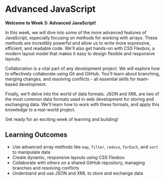 # Advanced JavaScript

**Welcome to Week 3: Advanced JavaScript!**

In this week, we will dive into some of the more advanced features of JavaScript, especially focusing on methods for working with arrays. These methods are incredibly powerful and allow us to write more expressive, efficient, and readable code. We'll also get hands-on with CSS Flexbox, a modern layout model that makes it easy to design flexible and responsive layouts.

Collaboration is a vital part of any development project. We will explore how to effectively collaborate using Git and GitHub. You'll learn about branching, merging changes, and resolving conflicts - all essential skills for team-based development.

Finally, we'll delve into the world of data formats. JSON and XML are two of the most common data formats used in web development for storing and exchanging data. We'll learn how to work with these formats, and apply this knowledge to a real-world project.

Get ready for an exciting week of learning and building!
## Learning Outcomes

- Use advanced array methods like `map`, `filter`, `reduce`, `forEach`, and `sort` to manipulate data
- Create dynamic, responsive layouts using CSS Flexbox
- Collaborate with others on a shared GitHub repository, managing branches and resolving conflicts
- Understand and use JSON and XML to store and exchange data
